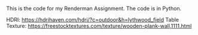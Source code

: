This is the code for my Renderman Assignment. The code is in Python.

HDRI: https://hdrihaven.com/hdri/?c=outdoor&h=lythwood_field
Table Texture: https://freestocktextures.com/texture/wooden-plank-wall,1111.html

